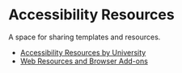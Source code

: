 # Accessibility Resources
A space for sharing templates and resources.
* [Accessibility Resources by University](https://github.com/A11yMaths/AccessibilityResources/wiki/Resources-by-University) 
* [Web Resources and Browser Add-ons](https://github.com/A11yMaths/AccessibilityResources/wiki/Web-resources-and-browser-add-ons)
